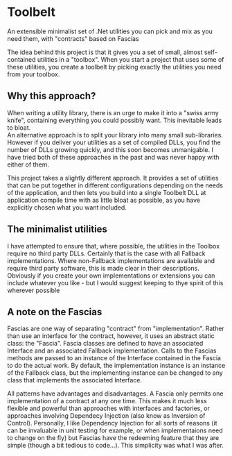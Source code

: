 # Toolbelt
An extensible minimalist set of .Net utilities you can pick and mix as you need them, with "contracts" based on Fascias

The idea behind this project is that it gives you a set of small, almost self-contained utilities in a "toolbox".  When you start a project that uses some of these utilities, you create a toolbelt by picking exactly the utilities you need from your toolbox.

Why this approach?
------------------
When writing a utility library, there is an urge to make it into a "swiss army knife", containing everything you could possibly want.  This inevitable leads to bloat.  
An alternative approach is to split your library into many small sub-libraries.  However if you deliver your utilities as a set of compiled DLLs, you find the number of DLLs growing quickly, and this soon becomes unmanigable.
I have tried both of these approaches in the past and was never happy with either of them.

This project takes a slightly different approach.  It provides a set of utilities that can be put together in different configurations depending on the needs of the application, and then lets you build into a single Toolbelt DLL at application compile time with as little bloat as possible, as you have explicitly chosen what you want included.

The minimalist utilities
------------------------
I have attempted to ensure that, where possible, the utilities in the Toolbox require no third party DLLs.  Certainly that is the case with all Fallback implementations.  Where non-Fallback implementations are available and require third party software, this is made clear in their descriptions.  Obviously if you create your own implementations or extensions you can include whatever you like - but I would suggest keeping to thye spirit of this wherever possible

A note on the Fascias
---------------------
Fascias are one way of separating "contract" from "implementation".  Rather than use an interface for the contract, however, it uses an abstract static class: the "Fascia".  Fascia classes are defined to have an associated Interface and an associated Fallback implementation.  Calls to the Fascias methods are passed to an instance of the Interface contained in the Fascia to do the actual work.  By default, the implementation instance is an instance of the Fallback class, but the implementing instance can be changed to any class that implements the associated Interface.

All patterns have advantages and disadvantages.  A Fascia only permits one implementation of a contract at any one time.  This makes it much less flexible and powerful than approaches with interfaces and factories, or approaches involving Dependecy Injection (also know as Inversion of Control).  Personally, I like Dependency Injection for all sorts of reasons (it can be invaluable in unit testing for example, or when implementaions need to change on the fly) but Fascias have the redeeming feature that they are simple (though a bit tedious to code...).  This simplicity was what I was after.
